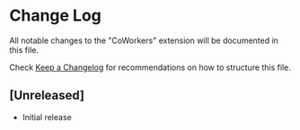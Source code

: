 # Change Log

All notable changes to the "CoWorkers" extension will be documented in this file.

Check [Keep a Changelog](http://keepachangelog.com/) for recommendations on how to structure this file.

## [Unreleased]

- Initial release